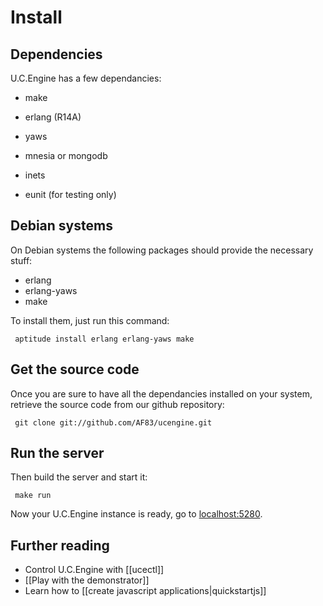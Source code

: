 # Install

## Dependencies

U.C.Engine has a few dependancies:

* make
* erlang (R14A)
* yaws
* mnesia or mongodb
* inets

* eunit (for testing only)

## Debian systems

On Debian systems the following packages should provide the necessary stuff:

  - erlang
  - erlang-yaws
  - make

To install them, just run this command:

     aptitude install erlang erlang-yaws make

## Get the source code

Once you are sure to have all the dependancies installed on your system,
retrieve the source code from our github repository:

     git clone git://github.com/AF83/ucengine.git

## Run the server

Then build the server and start it:

     make run

Now your U.C.Engine instance is ready, go to [localhost:5280](http://localhost:5280/).

## Further reading

* Control U.C.Engine with [[ucectl]]
* [[Play with the demonstrator]]
* Learn how to [[create javascript applications|quickstartjs]]

